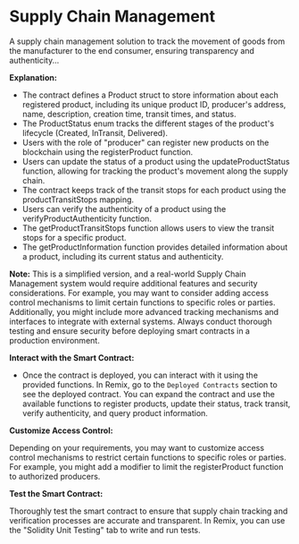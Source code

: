# Supply Chain Management

A supply chain management solution to track the movement of goods from the manufacturer to the end consumer, ensuring transparency and authenticity...

__Explanation:__

- The contract defines a Product struct to store information about each registered product, including its unique product ID, producer's address, name, description, creation time, transit times, and status.
- The ProductStatus enum tracks the different stages of the product's lifecycle (Created, InTransit, Delivered).
- Users with the role of "producer" can register new products on the blockchain using the registerProduct function.
- Users can update the status of a product using the updateProductStatus function, allowing for tracking the product's movement along the supply chain.
- The contract keeps track of the transit stops for each product using the productTransitStops mapping.
- Users can verify the authenticity of a product using the verifyProductAuthenticity function.
- The getProductTransitStops function allows users to view the transit stops for a specific product.
- The getProductInformation function provides detailed information about a product, including its current status and authenticity.

__Note:__ This is a simplified version, and a real-world Supply Chain Management system would require additional features and security considerations. For example, you may want to consider adding access control mechanisms to limit certain functions to specific roles or parties. Additionally, you might include more advanced tracking mechanisms and interfaces to integrate with external systems. Always conduct thorough testing and ensure security before deploying smart contracts in a production environment.

__Interact with the Smart Contract:__

- Once the contract is deployed, you can interact with it using the provided functions. In Remix, go to the ```Deployed Contracts``` section to see the deployed contract. You can expand the contract and use the available functions to register products, update their status, track transit, verify authenticity, and query product information.
  

__Customize Access Control:__

Depending on your requirements, you may want to customize access control mechanisms to restrict certain functions to specific roles or parties. For example, you might add a modifier to limit the registerProduct function to authorized producers.

__Test the Smart Contract:__

Thoroughly test the smart contract to ensure that supply chain tracking and verification processes are accurate and transparent. In Remix, you can use the "Solidity Unit Testing" tab to write and run tests. 
